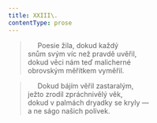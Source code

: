 ```yaml
---
title: XXIII\.
contentType: prose
---
```


>      Poesie žila, dokud každý  
> snům svým víc než pravdě uvěřil,  
> dokud věci nám teď malicherné  
> obrovským měřítkem vyměřil.

>      Dokud bájím věřil zastaralým,  
> ježto zrodil zpráchnivělý věk,  
> dokud v palmách dryadky se kryly —  
> a ne ságo našich polívek.
